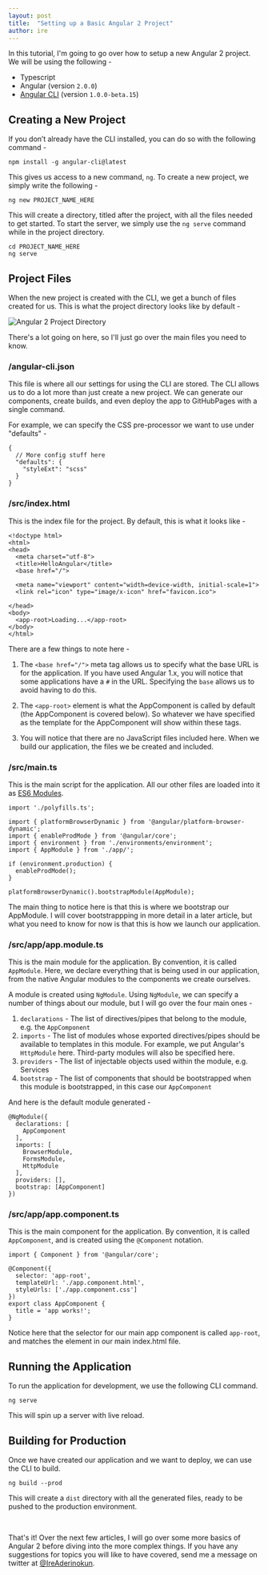 ```yaml
---
layout: post
title:  "Setting up a Basic Angular 2 Project"
author: ire
---
```


In this tutorial, I'm going to go over how to setup a new Angular 2 project. We will be using the following -

- Typescript
- Angular (version `2.0.0`)
- [Angular CLI](https://github.com/angular/angular-cli) (version `1.0.0-beta.15`)



## Creating a New Project

If you don’t already have the CLI installed, you can do so with the following command - 

```command-line
npm install -g angular-cli@latest
```

This gives us access to a new command, `ng`. To create a new project, we simply write the following - 

```command-line
ng new PROJECT_NAME_HERE
```

This will create a directory, titled after the project, with all the files needed to get started. To start the server, we simply use the `ng serve` command while in the project directory. 

```command-line
cd PROJECT_NAME_HERE
ng serve
```




## Project Files

When the new project is created with the CLI, we get a bunch of files created for us. This is what the project directory looks like by default -

![Angular 2 Project Directory](/content/images/2016/09/Screen-Shot-2016-09-19-at-20.39.38.png)

There's a lot going on here, so I'll just go over the main files you need to know. 

### /angular-cli.json

This file is where all our settings for using the CLI are stored. The CLI allows us to do a lot more than just create a new project. We can generate our components, create builds, and even deploy the app to GitHubPages with a single command. 

For example, we can specify the CSS pre-processor we want to use under "defaults" -

```language-json
{
  // More config stuff here
  "defaults": {
    "styleExt": "scss"
  }
}
```



### /src/index.html

This is the index file for the project. By default, this is what it looks like - 

```language-html
<!doctype html>
<html>
<head>
  <meta charset="utf-8">
  <title>HelloAngular</title>
  <base href="/">

  <meta name="viewport" content="width=device-width, initial-scale=1">
  <link rel="icon" type="image/x-icon" href="favicon.ico">
  
</head>
<body>
  <app-root>Loading...</app-root>
</body>
</html>
```

There are a few things to note here - 

1. The `<base href="/">` meta tag allows us to specify what the base URL is for the application. If you have used Angular 1.x, you will notice that some applications have a `#` in the URL. Specifying the `base` allows us to avoid having to do this.  

1. The `<app-root>` element is what the AppComponent is called by default (the AppComponent is covered below). So whatever we have specified as the template for the AppComponent will show within these tags. 

1. You will notice that there are no JavaScript files included here. When we build our application, the files we be created and included. 



### /src/main.ts

This is the main script for the application. All our other files are loaded into it as [ES6 Modules](). 

```language-javascript
import './polyfills.ts';

import { platformBrowserDynamic } from '@angular/platform-browser-dynamic';
import { enableProdMode } from '@angular/core';
import { environment } from './environments/environment';
import { AppModule } from './app/';

if (environment.production) {
  enableProdMode();
}

platformBrowserDynamic().bootstrapModule(AppModule);
```

The main thing to notice here is that this is where we bootstrap our AppModule. I will cover bootstrappping in more detail in a later article, but what you need to know for now is that this is how we launch our application. 



### /src/app/app.module.ts

This is the main module for the application. By convention, it is called `AppModule`. Here, we declare everything that is being used in our application, from the native Angular modules to the components we create ourselves. 

A module is created using `NgModule`. Using `NgModule`, we can specify a number of things about our module, but I will go over the four main ones -

1. `declarations` - The list of directives/pipes that belong to the module, e.g. the `AppComponent`
2. `imports` - The list of modules whose exported directives/pipes should be available to templates in this module. For example, we put Angular's `HttpModule` here. Third-party modules will also be specified here. 
3. `providers` - The list of injectable objects used within the module, e.g. Services
4. `bootstrap` - The list of components that should be bootstrapped when this module is bootstrapped, in this case our `AppComponent` 

And here is the default module generated -

```language-javascript
@NgModule({
  declarations: [
    AppComponent
  ],
  imports: [
    BrowserModule,
    FormsModule,
    HttpModule
  ],
  providers: [],
  bootstrap: [AppComponent]
})
```




### /src/app/app.component.ts

This is the main component for the application. By convention, it is called `AppComponent`, and is created using the `@Component` notation.  


```language-javascript
import { Component } from '@angular/core';

@Component({
  selector: 'app-root',
  templateUrl: './app.component.html',
  styleUrls: ['./app.component.css']
})
export class AppComponent {
  title = 'app works!';
}
```

Notice here that the selector for our main app component is called `app-root`, and matches the element in our main index.html file. 






## Running the Application

To run the application for development, we use the following CLI command.

```command-line
ng serve
```

This will spin up a server with live reload. 


## Building for Production

Once we have created our application and we want to deploy, we can use the CLI to build.

```command-line
ng build --prod
```

This will create a `dist` directory with all the generated files, ready to be pushed to the production environment.


&nbsp;

That's it! Over the next few articles, I will go over some more basics of Angular 2 before diving into the more complex things. If you have any suggestions for topics you will like to have covered, send me a message on twitter at [@IreAderinokun](https://twitter.com/IreAderinokun).